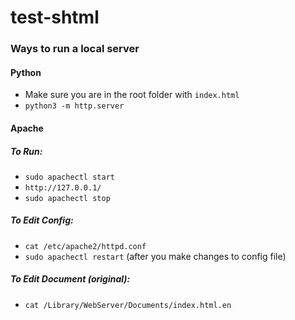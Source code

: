 # test-shtml

### Ways to run a local server

#### Python
- Make sure you are in the root folder with ```index.html```
- ```python3 -m http.server```

#### Apache

##### To Run:
- ```sudo apachectl start```
- ```http://127.0.0.1/```
- ```sudo apachectl stop```

##### To Edit Config:
- ```cat /etc/apache2/httpd.conf```
- ```sudo apachectl restart``` (after you make changes to config file)

##### To Edit Document (original):
- ```cat /Library/WebServer/Documents/index.html.en```